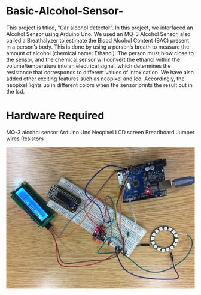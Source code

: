 # Basic-Alcohol-Sensor-

This project is titled, “Car alcohol detector”. In this project, we interfaced an Alcohol Sensor using Arduino Uno. We used an MQ-3 Alcohol Sensor, also called a Breathalyzer to estimate the Blood Alcohol Content (BAC) present in a person’s body. This is done by using a person’s breath to measure the amount of alcohol (chemical name: Ethanol).  The person must blow close to the sensor,  and the chemical sensor will convert the ethanol within the volume/temperature into an electrical signal, which determines the resistance that corresponds to different values of intoxication. 
We have also added other exciting features such as neopixel and lcd. Accordingly, the neopixel lights up in different colors when the sensor prints the result out in the lcd. 

# Hardware Required
MQ-3 alcohol sensor 
Arduino Uno
Neopixel
LCD screen 
Breadboard 
Jumper wires
Resistors 

![alt text](https://github.com/pratimakandel/Basic-Alcohol-Sensor-/blob/master/unnamed.jpg)

